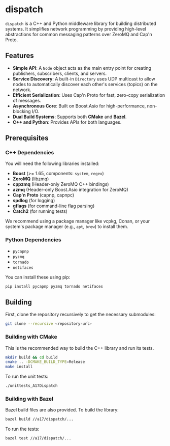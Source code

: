 # dispatch

`dispatch` is a C++ and Python middleware library for building distributed systems. It simplifies network programming by providing high-level abstractions for common messaging patterns over ZeroMQ and Cap'n Proto.

## Features

* **Simple API**: A `Node` object acts as the main entry point for creating publishers, subscribers, clients, and servers.
* **Service Discovery**: A built-in `Directory` uses UDP multicast to allow nodes to automatically discover each other's services (topics) on the network.
* **Efficient Serialization**: Uses Cap'n Proto for fast, zero-copy serialization of messages.
* **Asynchronous Core**: Built on Boost.Asio for high-performance, non-blocking I/O.
* **Dual Build Systems**: Supports both **CMake** and **Bazel**.
* **C++ and Python**: Provides APIs for both languages.

## Prerequisites

### C++ Dependencies

You will need the following libraries installed:

* **Boost** (>= 1.65, components: `system`, `regex`)
* **ZeroMQ** (libzmq)
* **cppzmq** (Header-only ZeroMQ C++ bindings)
* **azmq** (Header-only Boost.Asio integration for ZeroMQ)
* **Cap'n Proto** (capnp, capnpc)
* **spdlog** (for logging)
* **gflags** (for command-line flag parsing)
* **Catch2** (for running tests)

We recommend using a package manager like vcpkg, Conan, or your system's package manager (e.g., `apt`, `brew`) to install them.

### Python Dependencies

* `pycapnp`
* `pyzmq`
* `tornado`
* `netifaces`

You can install these using pip:

```sh
pip install pycapnp pyzmq tornado netifaces
```

## Building

First, clone the repository recursively to get the necessary submodules:

```sh
git clone --recursive <repository-url>
```

### Building with CMake

This is the recommended way to build the C++ library and run its tests.

```sh
mkdir build && cd build
cmake .. -DCMAKE_BUILD_TYPE=Release
make install
```

To run the unit tests:

```sh
./unittests_A17Dispatch
```

### Building with Bazel

Bazel build files are also provided.
To build the library:

```sh
bazel build //a17/dispatch/... 
```

To run the tests:

```sh
bazel test //a17/dispatch/... 
```
